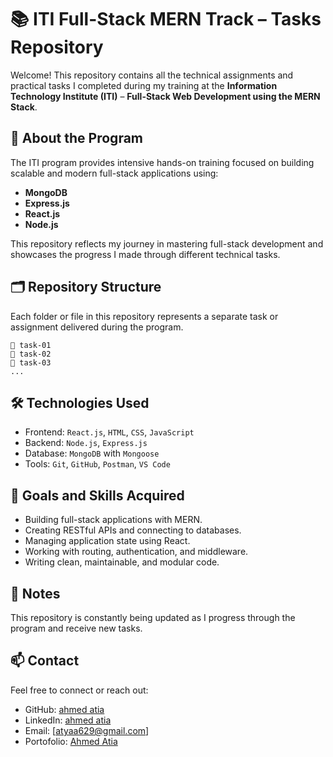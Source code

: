 

# 📚 ITI Full-Stack MERN Track – Tasks Repository

Welcome! This repository contains all the technical assignments and practical tasks I completed during my training at the **Information Technology Institute (ITI)** – **Full-Stack Web Development using the MERN Stack**.

## 🎯 About the Program

The ITI program provides intensive hands-on training focused on building scalable and modern full-stack applications using:

* **MongoDB**
* **Express.js**
* **React.js**
* **Node.js**

This repository reflects my journey in mastering full-stack development and showcases the progress I made through different technical tasks.

## 🗂️ Repository Structure

Each folder or file in this repository represents a separate task or assignment delivered during the program.

```
📁 task-01
📁 task-02
📁 task-03
...
```

## 🛠️ Technologies Used

* Frontend: `React.js`, `HTML`, `CSS`, `JavaScript`
* Backend: `Node.js`, `Express.js`
* Database: `MongoDB` with `Mongoose`
* Tools: `Git`, `GitHub`, `Postman`, `VS Code`

## 🚀 Goals and Skills Acquired

* Building full-stack applications with MERN.
* Creating RESTful APIs and connecting to databases.
* Managing application state using React.
* Working with routing, authentication, and middleware.
* Writing clean, maintainable, and modular code.

## 📌 Notes

This repository is constantly being updated as I progress through the program and receive new tasks.

## 📫 Contact

Feel free to connect or reach out:

* GitHub: [ahmed atia]([https://github.com/your-username](https://github.com/Ahmedatia99))
* LinkedIn: [ahmed atia]([https://linkedin.com/in/your-profile](https://www.linkedin.com/in/ahmed-atia-b60458206/))
* Email: \[[atyaa629@gmail.com](mailto:atyaa629@gmail.com)]
* Portofolio: [Ahmed Atia]([https://portfolio-ahmed-atias-projects-647e742a.vercel.app/])
